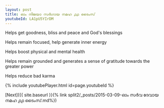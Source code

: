 ```yaml
---
layout: post
title: ഓം നിജയാ സർഗായ നമഹ ൧൧ ടൈംസ്
youtubeId: LA1pU5YIrDM
---
```

 
 
Helps get goodness, bliss and peace and God's blessings
 
Helps remain focused, help generate inner energy 
 
Helps boost physical and mental health 
 
Helps remain grounded and generates a sense of gratitude towards the greater power 
 
Helps reduce bad karma
 
 
 
 


{% include youtubePlayer.html id=page.youtubeId %}
 
[Next]({{ site.baseurl }}{% link  split2/_posts/2015-03-09-ഓം സർവ ദേവായ നമഹ ൧൧ ടൈംസ്.md%})
 
